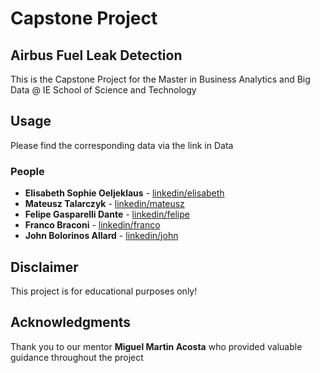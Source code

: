 # Capstone Project 
## Airbus Fuel Leak Detection
 

This is the Capstone Project for the Master in Business Analytics and Big Data @ IE School of Science and Technology 

## Usage

Please find the corresponding data via the link in Data


### People

- **Elisabeth Sophie Oeljeklaus** -  [linkedin/elisabeth](https://www.linkedin.com/in/elisabethoeljeklaus/)
- **Mateusz Talarczyk** - [linkedin/mateusz](https://www.linkedin.com/in/mateusz-talarczyk-53a782161/)
- **Felipe Gasparelli Dante**  - [linkedin/felipe](https://www.linkedin.com/in/felipegasparelli/)
- **Franco Braconi** -  [linkedin/franco](https://www.linkedin.com/in/franco-braconi/)
- **John Bolorinos Allard** - [linkedin/john](https://www.linkedin.com/in/jkbolorinos/)

## Disclaimer

This project is for educational purposes only! 

## Acknowledgments

Thank you to our mentor **Miguel Martin Acosta** who provided valuable guidance throughout the project
